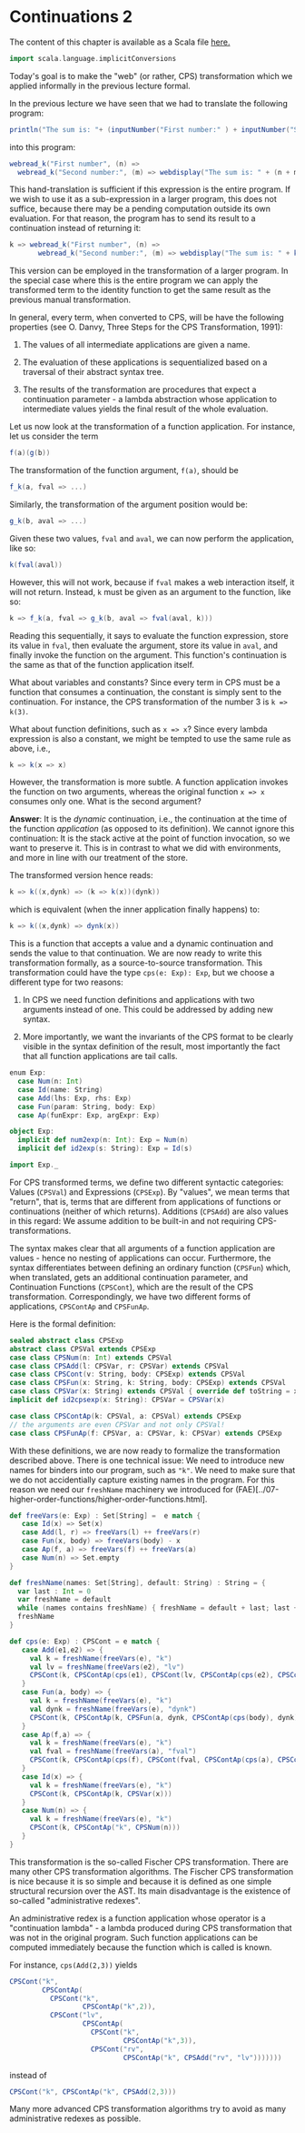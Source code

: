 # Continuations 2

The content of this chapter is available as a Scala file [here.](./continuations-2.scala)

```scala mdoc:invisible
import scala.language.implicitConversions
```

Today's goal is to make the "web" (or rather, CPS) transformation which we applied informally
in the previous lecture formal.

In the previous lecture we have seen that we had to translate the following program:

```scala
println("The sum is: "+ (inputNumber("First number:" ) + inputNumber("Second number")))
```

into this program:

```scala
webread_k("First number", (n) =>
  webread_k("Second number:", (m) => webdisplay("The sum is: " + (n + m))))
```

This hand-translation is sufficient if this expression is the entire program.
If we wish to use it as a sub-expression in a larger program, this does not suffice,
because there may be a pending computation outside its own evaluation. For that
reason, the program has to send its result to a continuation instead of returning it:

```scala
k => webread_k("First number", (n) =>
       webread_k("Second number:", (m) => webdisplay("The sum is: " + k(n + m))))
```

This version can be employed in the transformation of a larger program. In the special
case where this is the entire program we can apply the transformed term to the identity
function to get the same result as the previous manual transformation.

In general, every term, when converted to CPS, will be have the following properties
(see O. Danvy, Three Steps for the CPS Transformation, 1991):

  1) The values of all intermediate applications are given a name.

  2) The evaluation of these applications is sequentialized based on a traversal of their
     abstract syntax tree.

  3) The results of the transformation are procedures that expect a continuation parameter -
     a lambda abstraction whose application to intermediate values yields the final result
     of the whole evaluation.

Let us now look at the transformation of a function application. For instance, let us
consider the term

```scala
f(a)(g(b))
```

The transformation of the function argument, ``f(a)``, should be

```scala
f_k(a, fval => ...)
```

Similarly, the transformation of the argument position would be:

```scala
g_k(b, aval => ...)
```

Given these two values, `fval` and `aval`, we can now perform the application, like so:

```scala
k(fval(aval))
```

However, this will not work, because if ``fval`` makes a web interaction itself, it will not return.
Instead, `k` must be given as an argument to the function, like so:

```scala
k => f_k(a, fval => g_k(b, aval => fval(aval, k)))
```

Reading this sequentially, it says to evaluate the function expression, store its value in `fval`,
then evaluate the argument, store its value in `aval`, and finally invoke the function on the argument.
This function's continuation is the same as that of the function application itself.

What about variables and constants? Since every term in CPS must be a function that consumes a continuation,
the constant is simply sent to the continuation.
For instance, the CPS transformation of the number 3 is ``k => k(3)``.

What about function definitions, such as ``x => x``? Since every lambda expression is also a constant,
we might be tempted to use the same rule as above, i.e.,

```scala
k => k(x => x)
```

However, the transformation is more subtle. A function application invokes the function on two arguments, whereas
the original function ``x => x`` consumes only one. What is the second argument?

__Answer__: It is the _dynamic_ continuation, i.e., the continuation at the time of the function _application_
(as opposed to its definition). We cannot ignore this continuation: It is the stack active at the point
of function invocation, so we want to preserve it. This is in contrast to what we did with environments,
and more in line with our treatment of the store.

The transformed version hence reads:

```scala
k => k((x,dynk) => (k => k(x))(dynk))
```

which is equivalent (when the inner application finally happens) to:

```scala
k => k((x,dynk) => dynk(x))
```

This is a function that accepts a value and a dynamic continuation and sends the value to that continuation.
We are now ready to write this transformation formally, as a source-to-source transformation. This transformation
could have the type `cps(e: Exp): Exp`, but we choose a different type for two reasons:

  1) In CPS we need function definitions and applications with two arguments instead of one. This could be addressed
     by adding new syntax.

  2) More importantly, we want the invariants of the CPS format to be clearly visible in the syntax definition of the
     result, most importantly the fact that all function applications are tail calls.

```scala mdoc
enum Exp:
  case Num(n: Int)
  case Id(name: String)
  case Add(lhs: Exp, rhs: Exp)
  case Fun(param: String, body: Exp)
  case Ap(funExpr: Exp, argExpr: Exp)

object Exp:
  implicit def num2exp(n: Int): Exp = Num(n)
  implicit def id2exp(s: String): Exp = Id(s)
```

```scala mdoc:invisible
import Exp._
```

For CPS transformed terms, we define two different syntactic categories: Values (`CPSVal`) and Expressions (`CPSExp`).
By "values", we mean terms that "return", that is, terms that are different from applications of functions
or continuations (neither of which returns). Additions (`CPSAdd`) are also values in this regard: We assume addition
to be built-in and not requiring CPS-transformations.

The syntax makes clear that all arguments of a function application are values - hence no nesting of applications
can occur. Furthermore, the syntax differentiates between defining an ordinary function (`CPSFun`) which, when translated,
gets an additional continuation parameter, and Continuation Functions (`CPSCont`), which are the result of the CPS
transformation. Correspondingly, we have two different forms of applications, `CPSContAp` and `CPSFunAp`.

Here is the formal definition:

```scala mdoc
sealed abstract class CPSExp
abstract class CPSVal extends CPSExp
case class CPSNum(n: Int) extends CPSVal
case class CPSAdd(l: CPSVar, r: CPSVar) extends CPSVal
case class CPSCont(v: String, body: CPSExp) extends CPSVal
case class CPSFun(x: String, k: String, body: CPSExp) extends CPSVal
case class CPSVar(x: String) extends CPSVal { override def toString = x.toString }
implicit def id2cpsexp(x: String): CPSVar = CPSVar(x)

case class CPSContAp(k: CPSVal, a: CPSVal) extends CPSExp
// the arguments are even CPSVar and not only CPSVal!
case class CPSFunAp(f: CPSVar, a: CPSVar, k: CPSVar) extends CPSExp
```

With these definitions, we are now ready to formalize the transformation described above.
There is one technical issue: We need to introduce new names for binders into our program, such as `"k"`.
We need to make sure that we do not accidentially capture existing names in the program.
For this reason we need our ``freshName`` machinery we introduced for
(FAE)[../07-higher-order-functions/higher-order-functions.html].

```scala mdoc
def freeVars(e: Exp) : Set[String] =  e match {
   case Id(x) => Set(x)
   case Add(l, r) => freeVars(l) ++ freeVars(r)
   case Fun(x, body) => freeVars(body) - x
   case Ap(f, a) => freeVars(f) ++ freeVars(a)
   case Num(n) => Set.empty
}

def freshName(names: Set[String], default: String) : String = {
  var last : Int = 0
  var freshName = default
  while (names contains freshName) { freshName = default + last; last += 1; }
  freshName
}

def cps(e: Exp) : CPSCont = e match {
   case Add(e1,e2) => {
     val k = freshName(freeVars(e), "k")
     val lv = freshName(freeVars(e2), "lv")
     CPSCont(k, CPSContAp(cps(e1), CPSCont(lv, CPSContAp(cps(e2), CPSCont("rv", CPSContAp(k, CPSAdd("rv", lv)))))))
   }
   case Fun(a, body) => {
     val k = freshName(freeVars(e), "k")
     val dynk = freshName(freeVars(e), "dynk")
     CPSCont(k, CPSContAp(k, CPSFun(a, dynk, CPSContAp(cps(body), dynk))))
   }
   case Ap(f,a) => {
     val k = freshName(freeVars(e), "k")
     val fval = freshName(freeVars(a), "fval")
     CPSCont(k, CPSContAp(cps(f), CPSCont(fval, CPSContAp(cps(a), CPSCont("aval", CPSFunAp(fval, "aval", k))))))
   }
   case Id(x) => {
     val k = freshName(freeVars(e), "k")
     CPSCont(k, CPSContAp(k, CPSVar(x)))
   }
   case Num(n) => {
     val k = freshName(freeVars(e), "k")
     CPSCont(k, CPSContAp("k", CPSNum(n)))
   }
}
```

This transformation is the so-called Fischer CPS transformation. There are many other CPS transformation algorithms.
The Fischer CPS transformation is nice because it is so simple and because it is defined as one simple structural
recursion over the AST. Its main disadvantage is the existence of so-called "administrative redexes".

An administrative redex is a function application whose operator is a "continuation lambda" - a lambda produced during
CPS transformation that was not in the original program. Such function applications can be computed immediately because
the function which is called is known.

For instance, ``cps(Add(2,3))`` yields

```scala
CPSCont("k",
        CPSContAp(
          CPSCont("k",
                  CPSContAp("k",2)),
          CPSCont("lv",
                  CPSContAp(
                    CPSCont("k",
                            CPSContAp("k",3)),
                    CPSCont("rv",
                            CPSContAp("k", CPSAdd("rv", "lv")))))))
```

instead of

```scala
CPSCont("k", CPSContAp("k", CPSAdd(2,3)))
```

Many more advanced CPS transformation algorithms try to avoid as many administrative redexes as possible.
